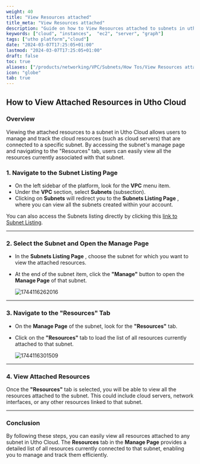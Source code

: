 ```yaml
---
weight: 40
title: "View Resources attached"
title_meta: "View Resources attached"
description: "Guide on how to View Resources attached to subnets in utho cloud platform"
keywords: ["cloud", "instances",  "ec2", "server", "graph"]
tags: ["utho platform","cloud"]
date: "2024-03-07T17:25:05+01:00"
lastmod: "2024-03-07T17:25:05+01:00"
draft: false
toc: true
aliases: ["/products/networking/VPC/Subnets/How Tos/View Resources attached"]
icon: "globe"
tab: true
---
```




## **How to View Attached Resources in Utho Cloud**

### **Overview**

Viewing the attached resources to a subnet in Utho Cloud allows users to manage and track the cloud resources (such as cloud servers) that are connected to a specific subnet. By accessing the subnet's manage page and navigating to the "Resources" tab, users can easily view all the resources currently associated with that subnet.

### **1. Navigate to the Subnet Listing Page**

* On the left sidebar of the platform, look for the **VPC** menu item.
* Under the **VPC** section, select **Subnets** (subsection).
* Clicking on **Subnets** will redirect you to the  **Subnets Listing Page** , where you can view all the subnets created within your account.

You can also access the Subnets listing directly by clicking this [link to Subnet Listing](https://console.utho.com/vpc/subnets "Subnets Listing Page").

---

### **2. Select the Subnet and Open the Manage Page**

* In the  **Subnets Listing Page** , choose the subnet for which you want to view the attached resources.
* At the end of the subnet item, click the **"Manage"** button to open the **Manage Page** of that subnet.

  ![1744116262016](image/index/1744116262016.png)

---

### **3. Navigate to the "Resources" Tab**

* On the **Manage Page** of the subnet, look for the **"Resources"** tab.
* Click on the **"Resources"** tab to load the list of all resources currently attached to that subnet.

  ![1744116301509](image/index/1744116301509.png)

---

### **4. View Attached Resources**

Once the **"Resources"** tab is selected, you will be able to view all the resources attached to the subnet. This could include cloud servers, network interfaces, or any other resources linked to that subnet.

---

### **Conclusion**

By following these steps, you can easily view all resources attached to any subnet in Utho Cloud. The **Resources** tab in the **Manage Page** provides a detailed list of all resources currently connected to that subnet, enabling you to manage and track them efficiently.
